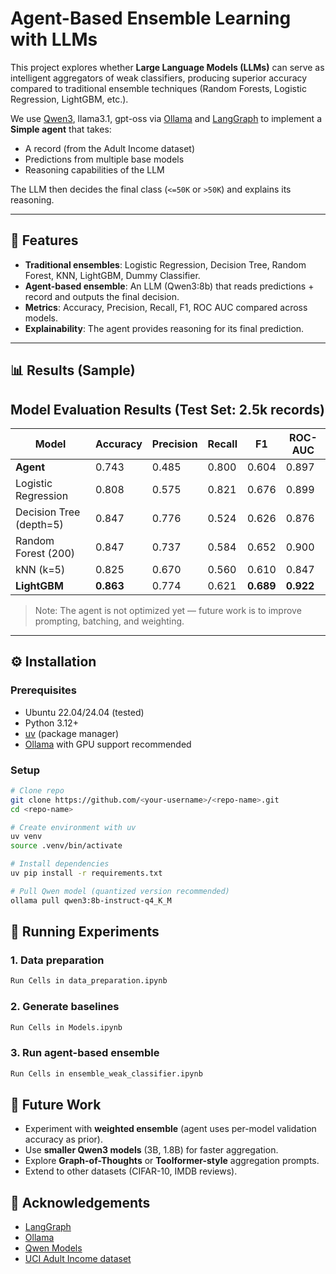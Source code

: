 # Agent-Based Ensemble Learning with LLMs

This project explores whether **Large Language Models (LLMs)** can serve as intelligent aggregators of weak classifiers, producing superior accuracy compared to traditional ensemble techniques (Random Forests, Logistic Regression, LightGBM, etc.).

We use [Qwen3](https://ollama.ai/library/qwen3), llama3.1, gpt-oss via [Ollama](https://ollama.ai) and [LangGraph](https://github.com/langchain-ai/langgraph) to implement a **Simple agent** that takes:

- A record (from the Adult Income dataset)
- Predictions from multiple base models
- Reasoning capabilities of the LLM

The LLM then decides the final class (`<=50K` or `>50K`) and explains its reasoning.

---

## 🔑 Features

- **Traditional ensembles**: Logistic Regression, Decision Tree, Random Forest, KNN, LightGBM, Dummy Classifier.
- **Agent-based ensemble**: An LLM (Qwen3:8b) that reads predictions + record and outputs the final decision.
- **Metrics**: Accuracy, Precision, Recall, F1, ROC AUC compared across models.
- **Explainability**: The agent provides reasoning for its final prediction.

---

## 📊 Results (Sample)

## Model Evaluation Results (Test Set: 2.5k records)

| Model                   | Accuracy  | Precision | Recall | F1        | ROC-AUC   |
| ----------------------- | --------- | --------- | ------ | --------- | --------- |
| **Agent**               | 0.743     | 0.485     | 0.800  | 0.604     | 0.897     |
| Logistic Regression     | 0.808     | 0.575     | 0.821  | 0.676     | 0.899     |
| Decision Tree (depth=5) | 0.847     | 0.776     | 0.524  | 0.626     | 0.876     |
| Random Forest (200)     | 0.847     | 0.737     | 0.584  | 0.652     | 0.900     |
| kNN (k=5)               | 0.825     | 0.670     | 0.560  | 0.610     | 0.847     |
| **LightGBM**            | **0.863** | 0.774     | 0.621  | **0.689** | **0.922** |

> Note: The agent is not optimized yet — future work is to improve prompting, batching, and weighting.

---

## ⚙️ Installation

### Prerequisites

- Ubuntu 22.04/24.04 (tested)
- Python 3.12+
- [uv](https://docs.astral.sh/uv/) (package manager)
- [Ollama](https://ollama.ai) with GPU support recommended

### Setup

```bash
# Clone repo
git clone https://github.com/<your-username>/<repo-name>.git
cd <repo-name>

# Create environment with uv
uv venv
source .venv/bin/activate

# Install dependencies
uv pip install -r requirements.txt

# Pull Qwen model (quantized version recommended)
ollama pull qwen3:8b-instruct-q4_K_M
```

## 🚀 Running Experiments

### 1. Data preparation

```bash
Run Cells in data_preparation.ipynb
```

### 2. Generate baselines

```bash
Run Cells in Models.ipynb
```

### 3. Run agent-based ensemble

```bash
Run Cells in ensemble_weak_classifier.ipynb
```

## 🔮 Future Work

- Experiment with **weighted ensemble** (agent uses per-model validation accuracy as prior).
- Use **smaller Qwen3 models** (3B, 1.8B) for faster aggregation.
- Explore **Graph-of-Thoughts** or **Toolformer-style** aggregation prompts.
- Extend to other datasets (CIFAR-10, IMDB reviews).

## 🙌 Acknowledgements

- [LangGraph](https://github.com/langchain-ai/langgraph)
- [Ollama](https://ollama.ai)
- [Qwen Models](https://huggingface.co/Qwen)
- [UCI Adult Income dataset](https://www.kaggle.com/datasets/uciml/adult-census-income)
